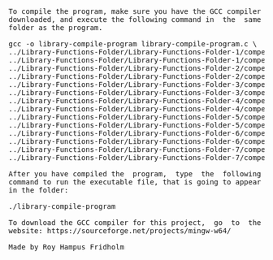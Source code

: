 
<pre>
To compile the program, make sure you have the GCC compiler
downloaded, and execute the following command in  the  same
folder as the program.

gcc -o library-compile-program library-compile-program.c \
../Library-Functions-Folder/Library-Functions-Folder-1/competitive-functions-program-1-1.c \
../Library-Functions-Folder/Library-Functions-Folder-1/competitive-functions-program-1-2.c \
../Library-Functions-Folder/Library-Functions-Folder-2/competitive-functions-program-2-1.c \
../Library-Functions-Folder/Library-Functions-Folder-2/competitive-functions-program-2-2.c \
../Library-Functions-Folder/Library-Functions-Folder-3/competitive-functions-program-3-1.c \
../Library-Functions-Folder/Library-Functions-Folder-3/competitive-functions-program-3-2.c \
../Library-Functions-Folder/Library-Functions-Folder-4/competitive-functions-program-4-1.c \
../Library-Functions-Folder/Library-Functions-Folder-4/competitive-functions-program-4-2.c \
../Library-Functions-Folder/Library-Functions-Folder-5/competitive-functions-program-5-1.c \
../Library-Functions-Folder/Library-Functions-Folder-5/competitive-functions-program-5-2.c \
../Library-Functions-Folder/Library-Functions-Folder-6/competitive-functions-program-6-1.c \
../Library-Functions-Folder/Library-Functions-Folder-6/competitive-functions-program-6-2.c \
../Library-Functions-Folder/Library-Functions-Folder-7/competitive-functions-program-7-1.c \
../Library-Functions-Folder/Library-Functions-Folder-7/competitive-functions-program-7-2.c -lm

After you have compiled the  program,  type  the  following
command to run the executable file, that is going to appear
in the folder:

./library-compile-program

To download the GCC compiler for this project,  go  to  the
website: https://sourceforge.net/projects/mingw-w64/

Made by Roy Hampus Fridholm
</pre>
